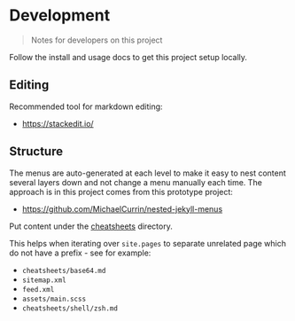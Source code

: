 # Development
> Notes for developers on this project


Follow the install and usage docs to get this project setup locally.


## Editing

Recommended tool for markdown editing:

- https://stackedit.io/


## Structure

The menus are auto-generated at each level to make it easy to nest content several layers down and not change a menu manually each time. The approach is in this project comes from this prototype project:

- https://github.com/MichaelCurrin/nested-jekyll-menus

Put content under the [cheatsheets](/cheatsheets/) directory.

This helps when iterating over `site.pages` to separate unrelated page which do not have a prefix - see for example:

- `cheatsheets/base64.md`
- `sitemap.xml`
- `feed.xml`
- `assets/main.scss`
- `cheatsheets/shell/zsh.md`
